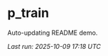 # p_train

Auto-updating README demo.

<!--START_SECTION:status-->
_Last run: 2025-10-09 17:18 UTC_
<!--END_SECTION:status-->
























































































































































































































































































































































































































































































































































































































































































































































































































































































































































































































































































































































































